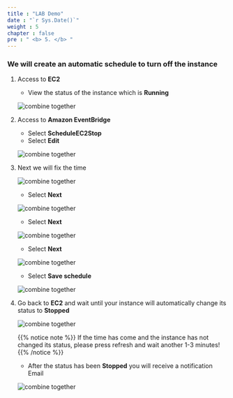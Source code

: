 ```yaml
---
title : "LAB Demo"
date : "`r Sys.Date()`"
weight : 5
chapter : false
pre : " <b> 5. </b> "
---
```


### We will create an automatic schedule to turn off the instance

1. Access to **EC2**

    - View the status of the instance which is **Running**

    ![combine together](/aws-fcj-workshop01/images/7-CombineTogether/0001.png?width=90pc)

2. Access to **Amazon EventBridge**

    - Select **ScheduleEC2Stop**
    - Select **Edit**

    ![combine together](/aws-fcj-workshop01/images/7-CombineTogether/0003.png?width=90pc)

3. Next we will fix the time

    ![combine together](/aws-fcj-workshop01/images/7-CombineTogether/0004.png?width=90pc)

    - Select **Next**

    ![combine together](/aws-fcj-workshop01/images/7-CombineTogether/0005.png?width=90pc)

    - Select **Next**

    ![combine together](/aws-fcj-workshop01/images/7-CombineTogether/0006.png?width=90pc)

    - Select **Next**

    ![combine together](/aws-fcj-workshop01/images/7-CombineTogether/0007.png?width=90pc)

    - Select **Save schedule**

    ![combine together](/aws-fcj-workshop01/images/7-CombineTogether/0008.png?width=90pc)

4. Go back to **EC2** and wait until your instance will automatically change its status to **Stopped**

    ![combine together](/aws-fcj-workshop01/images/7-CombineTogether/0009.png?width=90pc)

    {{% notice note %}}
   If the time has come and the instance has not changed its status, please press refresh and wait another 1-3 minutes!
    {{% /notice %}}

    - After the status has been **Stopped** you will receive a notification Email

    ![combine together](/aws-fcj-workshop01/images/7-CombineTogether/0010.png?width=90pc)